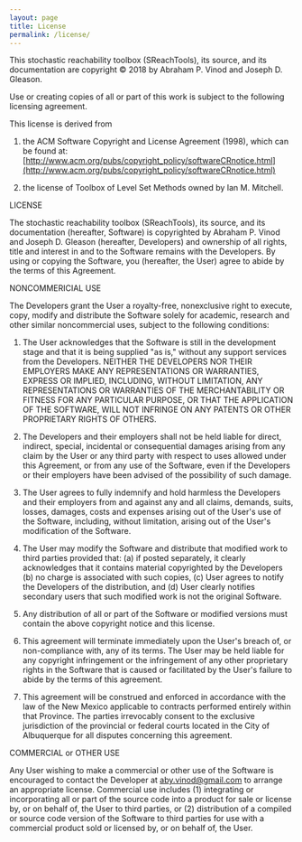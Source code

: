 ```yaml
---
layout: page
title: License
permalink: /license/
---
```


This stochastic reachability toolbox (SReachTools), its source, and its
documentation are copyright © 2018 by Abraham P. Vinod and Joseph D. Gleason.

Use or creating copies of all or part of this work is subject to the following
licensing agreement.

This license is derived from 
1. the ACM Software Copyright and License Agreement (1998), which can be found
at: 
[http://www.acm.org/pubs/copyright_policy/softwareCRnotice.html](http://www.acm.org/pubs/copyright_policy/softwareCRnotice.html)

2. the license of Toolbox of Level Set Methods owned by Ian M. Mitchell.

LICENSE

The stochastic reachability toolbox (SReachTools), its source, and its
documentation (hereafter, Software) is copyrighted by Abraham P. Vinod and
Joseph D. Gleason (hereafter, Developers) and ownership of all rights, title and
interest in and to the Software remains with the Developers. By using or copying
the Software, you (hereafter, the User) agree to abide by the terms of this
Agreement.

NONCOMMERICIAL USE

The Developers grant the User a royalty-free, nonexclusive right to execute,
copy, modify and distribute the Software solely for academic, research and other
similar noncommercial uses, subject to the following conditions:

1. The User acknowledges that the Software is still in the development
   stage and that it is being supplied "as is," without any support
   services from the Developers.  NEITHER THE DEVELOPERS NOR THEIR
   EMPLOYERS MAKE ANY REPRESENTATIONS OR WARRANTIES, EXPRESS OR
   IMPLIED, INCLUDING, WITHOUT LIMITATION, ANY REPRESENTATIONS OR
   WARRANTIES OF THE MERCHANTABILITY OR FITNESS FOR ANY PARTICULAR
   PURPOSE, OR THAT THE APPLICATION OF THE SOFTWARE, WILL NOT INFRINGE
   ON ANY PATENTS OR OTHER PROPRIETARY RIGHTS OF OTHERS.

2. The Developers and their employers shall not be held liable for
   direct, indirect, special, incidental or consequential damages
   arising from any claim by the User or any third party with respect
   to uses allowed under this Agreement, or from any use of the
   Software, even if the Developers or their employers have been advised
   of the possibility of such damage.

3. The User agrees to fully indemnify and hold harmless the Developers
   and their employers from and against any and all claims, demands,
   suits, losses, damages, costs and expenses arising out of the
   User's use of the Software, including, without limitation, arising
   out of the User's modification of the Software.

4. The User may modify the Software and distribute that modified work
   to third parties provided that: (a) if posted separately, it
   clearly acknowledges that it contains material copyrighted by the
   Developers (b) no charge is associated with such copies, (c) User
   agrees to notify the Developers of the distribution, and (d) User
   clearly notifies secondary users that such modified work is not the
   original Software.

5. Any distribution of all or part of the Software or modified
   versions must contain the above copyright notice and this license.

6. This agreement will terminate immediately upon the User's breach
   of, or non-compliance with, any of its terms. The User may be held
   liable for any copyright infringement or the infringement of any
   other proprietary rights in the Software that is caused or
   facilitated by the User's failure to abide by the terms of this
   agreement.

7. This agreement will be construed and enforced in accordance with the law of
   the New Mexico applicable to contracts performed entirely within that
   Province. The parties irrevocably consent to the exclusive jurisdiction of
   the provincial or federal courts located in the City of Albuquerque for all
   disputes concerning this agreement.

COMMERCIAL or OTHER USE

Any User wishing to make a commercial or other use of the Software is
encouraged to contact the Developer at aby.vinod@gmail.com to arrange
an appropriate license. Commercial use includes (1) integrating or
incorporating all or part of the source code into a product for sale
or license by, or on behalf of, the User to third parties, or (2)
distribution of a compiled or source code version of the Software to
third parties for use with a commercial product sold or licensed by,
or on behalf of, the User.